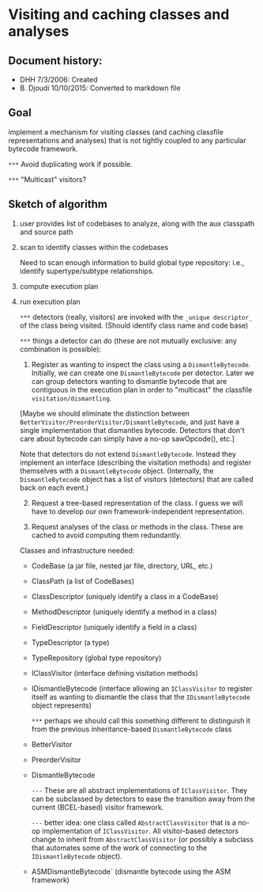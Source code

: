 # Visiting and caching classes and analyses

## Document history:
- DHH 7/3/2006: Created
- B. Djoudi 10/10/2015: Converted to markdown file

## Goal
implement a mechanism for visiting classes (and caching
classfile representations and analyses) that is not tightly coupled
to any particular bytecode framework.

  `***` Avoid duplicating work if possible.

  `***` "Multicast" visitors?

## Sketch of algorithm

1. user provides list of codebases to analyze, along with the aux classpath and source path

2. scan to identify classes within the codebases

   Need to scan enough information to build global type repository:
   i.e., identify supertype/subtype relationships.

3. compute execution plan

4. run execution plan

   `***` detectors (really, visitors) are invoked with the
    `_unique descriptor_` of the class being visited.
    (Should identify class name and code base)

   `***` things a detector can do (these are not mutually exclusive: any combination
    is possible):
    1. Register as wanting to inspect the class using a `DismantleBytecode`.
    Initially, we can create one `DismantleBytecode` per detector.
    Later we can group detectors wanting to dismantle bytecode that
    are contiguous in the execution plan in order to "multicast"
    the classfile `visitation/dismantling`.

    [Maybe we should eliminate the distinction between
    `BetterVisitor/PreorderVisitor/DismantleBytecode`, and just have a single implementation
    that dismantles bytecode.  Detectors that don't care about bytecode
    can simply have a no-op sawOpcode(), etc.]

    Note that detectors do not extend `DismantleBytecode`. Instead
    they implement an interface (describing the visitation methods)
    and register themselves with a `DismantleBytecode` object.
    (Internally, the `DismantleBytecode` object has a list of visitors (detectors)
    that are called back on each event.)

    2. Request a tree-based representation of the class. I guess
    we will have to develop our own framework-independent representation.

    3. Request analyses of the class or methods in the class.
    These are cached to avoid computing them redundantly.

    Classes and infrastructure needed:
     - CodeBase (a jar file, nested jar file, directory, URL, etc.)
     - ClassPath (a list of CodeBases)
     - ClassDescriptor (uniquely identify a class in a CodeBase)
     - MethodDescriptor (uniquely identify a method in a class)
     - FieldDescriptor (uniquely identify a field in a class)
     - TypeDescriptor (a type)
     - TypeRepository (global type repository)
     - IClassVisitor (interface defining visitation methods)
     - IDismantleBytecode (interface allowing an `IClassVisitor` to register
       itself as wanting to dismantle the class that the
       `IDismantleBytecode` object represents)

        `***` perhaps we should call this something different to distinguish
        it from the previous inheritance-based `DismantleBytecode` class
     - BetterVisitor
     - PreorderVisitor
     - DismantleBytecode

        `---` These are all abstract implementations of `IClassVisitor`.
       They can be subclassed by detectors to ease the transition
       away from the current (BCEL-based) visitor framework.

        `---` better idea: one class called `AbstractClassVisitor` that is
        a no-op implementation of `IClassVisitor`.  All
        visitor-based detectors change to inherit from `AbstractClassVisitor`
        (or possibly a subclass that automates some of the work
        of connecting to the `IDismantleBytecode` object).

     - ASMDismantleBytecode` (dismantle bytecode using the ASM framework)
